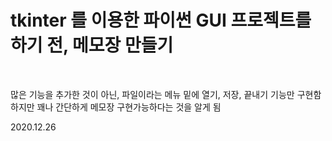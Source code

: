 <h1>tkinter 를 이용한 파이썬 GUI 프로젝트를 하기 전, 메모장 만들기</h1>
<br>

많은 기능을 추가한 것이 아닌, 파일이라는 메뉴 밑에 열기, 저장, 끝내기 기능만 구현함<br>
하지만 꽤나 간단하게 메모장 구현가능하다는 것을 알게 됨

2020.12.26
